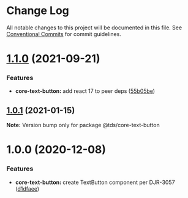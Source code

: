 # Change Log

All notable changes to this project will be documented in this file.
See [Conventional Commits](https://conventionalcommits.org) for commit guidelines.

# [1.1.0](https://github.com/telus/tds-core/compare/@tds/core-text-button@1.0.1...@tds/core-text-button@1.1.0) (2021-09-21)


### Features

* **core-text-button:** add react 17 to peer deps ([55b05be](https://github.com/telus/tds-core/commit/55b05bec3c5c001db0bd0037fc81919be9c5cb08))





## [1.0.1](https://github.com/telus/tds-core/compare/@tds/core-text-button@1.0.0...@tds/core-text-button@1.0.1) (2021-01-15)

**Note:** Version bump only for package @tds/core-text-button





# 1.0.0 (2020-12-08)


### Features

* **core-text-button:** create TextButton component per DJR-3057 ([d1dfaee](https://github.com/telus/tds-core/commit/d1dfaeef737cdce639e0b944de35d04030876743))
